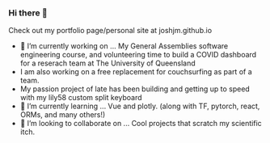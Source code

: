 ### Hi there 👋
Check out my portfolio page/personal site at joshjm.github.io
- 🔭 I’m currently working on ... My General Assemblies software engineering course, and volunteering time to build a COVID dashboard for a reserach team at The University of Queensland
- I am also working on a free replacement for couchsurfing as part of a team. 
- My passion project of late has been building and getting up to speed with my lily58 custom split keyboard
- 🌱 I’m currently learning ... Vue and plotly. (along with TF, pytorch, react, ORMs, and many others!)
- 👯 I’m looking to collaborate on ... Cool projects that scratch my scientific itch.



<!--
**joshjm/joshjm** is a ✨ _special_ ✨ repository because its `README.md` (this file) appears on your GitHub profile.

Here are some ideas to get you started:

- 🤔 I’m looking for help with ...
- 💬 Ask me about ...
- 📫 How to reach me: ...
- 😄 Pronouns: ...
- ⚡ Fun fact: ...
-->
